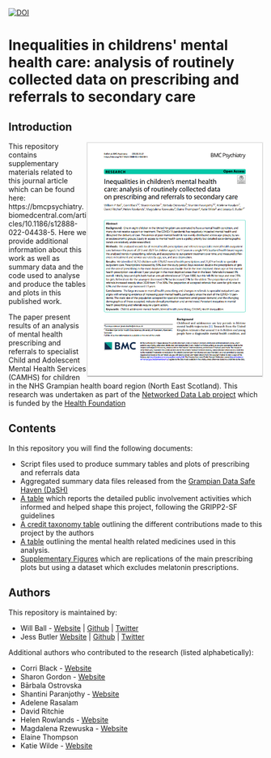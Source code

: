[![DOI](https://zenodo.org/badge/500449838.svg)](https://zenodo.org/badge/latestdoi/500449838)

# Inequalities in childrens' mental health care: analysis of routinely collected data on prescribing and referrals to secondary care

## Introduction 
<img align="right" src="pres_camhs_paper.png" alt="A screenshot of our article" width="350">
This repository contains supplementary materials related to this journal article which can be found here: https://bmcpsychiatry.biomedcentral.com/articles/10.1186/s12888-022-04438-5. Here we provide additional information about this work as well as summary data and the code used to analyse and produce the tables and plots in this published work.

The paper present results of an analysis of mental health prescribing and referrals to specialist Child and Adolescent Mental Health Services (CAMHS) for children in the NHS Grampian health board region (North East Scotland). This research was undertaken as part of the [Networked Data Lab project](https://www.health.org.uk/funding-and-partnerships/our-partnerships/the-networked-data-lab) which is funded by the [Health Foundation](https://www.health.org.uk/)

## Contents

In this repository you will find the following documents:

- Script files used to produce summary tables and plots of prescribing and referrals data
- Aggregated summary data files released from the [Grampian Data Safe Haven (DaSH)](https://www.abdn.ac.uk/iahs/facilities/grampian-data-safe-haven.php)
- [A table](https://github.com/AbdnCHDS/NDL_prescribing_referrals_paper/blob/main/Table%20S1.%20GRIPP2-SF.pdf) which reports the detailed public involvement activities which informed and helped shape this project, following the GRIPP2-SF guidelines
- [A credit taxonomy table](https://github.com/AbdnCHDS/NDL_prescribing_referrals_paper/blob/main/Table%20S2.%20credit%20taxonomy.pdf) outlining the different contributions made to this project by the authors
- [A table](https://github.com/AbdnCHDS/NDL_prescribing_referrals_paper/blob/main/Table%20S3.%20Medicines%20List.pdf) outlining the mental health related medicines used in this analysis.
-  [Supplementary Figures](https://github.com/AbdnCHDS/NDL_prescribing_referrals_paper/tree/main/Supplementary%20Figures) which are replications of the main prescribing plots but using a dataset which excludes melatonin prescriptions.

## Authors

This repository is maintained by:

- Will Ball - [Website](http://wpball.com) | [Github](https://github.com/will-ball) | [Twitter](http://www.twitter.com/willball12)
- Jess Butler [Website](https://www.abdn.ac.uk/people/jessicabutler) | [Github](https://github.com/JessButler) | [Twitter](https://twitter.com/JessButler284)

Additional authors who contributed to the research (listed alphabetically):

- Corri Black - [Website](https://www.abdn.ac.uk/people/corri.black)
- Sharon Gordon - [Website](https://www.abdn.ac.uk/people/sharon.gordon)
- Bārbala Ostrovska 
- Shantini Paranjothy - [Website](https://www.abdn.ac.uk/people/shantini.paranjothy)
- Adelene Rasalam 
- David Ritchie
- Helen Rowlands - [Website](https://www.abdn.ac.uk/people/helen.rowlands)
- Magdalena Rzewuska - [Website](https://www.abdn.ac.uk/people/magdalena.rzewuska)
- Elaine Thompson
- Katie Wilde - [Website](https://www.abdn.ac.uk/people/k.wilde)
